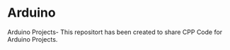 # Arduino
 Arduino Projects- This repositort has been created to share CPP Code for Arduino Projects.
